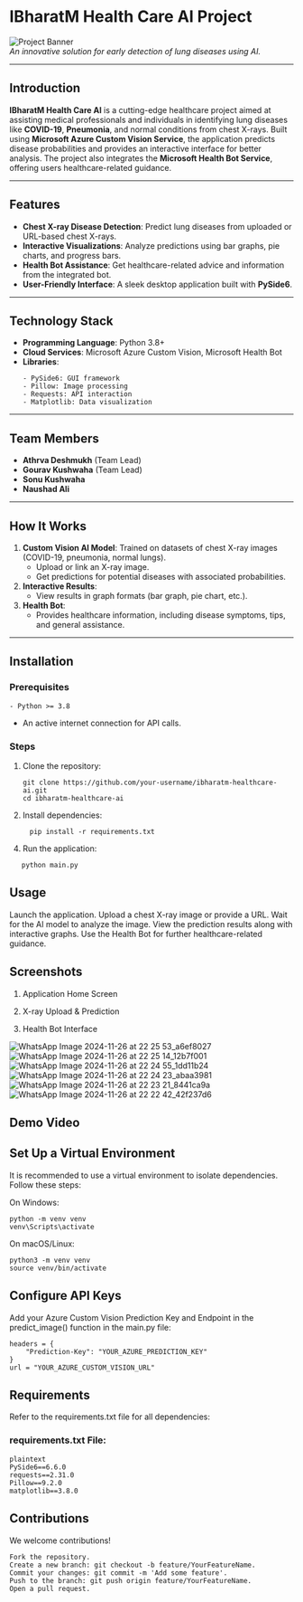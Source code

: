 # IBharatM Health Care AI Project

![Project Banner](https://via.placeholder.com/1200x400.png?text=IBharatM+Health+Care+AI)  
*An innovative solution for early detection of lung diseases using AI.*

---

## Introduction

**IBharatM Health Care AI** is a cutting-edge healthcare project aimed at assisting medical professionals and individuals in identifying lung diseases like **COVID-19**, **Pneumonia**, and normal conditions from chest X-rays. Built using **Microsoft Azure Custom Vision Service**, the application predicts disease probabilities and provides an interactive interface for better analysis. The project also integrates the **Microsoft Health Bot Service**, offering users healthcare-related guidance.

---

## Features
- **Chest X-ray Disease Detection**: Predict lung diseases from uploaded or URL-based chest X-rays.
- **Interactive Visualizations**: Analyze predictions using bar graphs, pie charts, and progress bars.
- **Health Bot Assistance**: Get healthcare-related advice and information from the integrated bot.
- **User-Friendly Interface**: A sleek desktop application built with **PySide6**.

---

## Technology Stack
- **Programming Language**: Python 3.8+
- **Cloud Services**: Microsoft Azure Custom Vision, Microsoft Health Bot
- **Libraries**:
  ```
  - PySide6: GUI framework
  - Pillow: Image processing
  - Requests: API interaction
  - Matplotlib: Data visualization
  ```

---

## Team Members
- **Athrva Deshmukh** (Team Lead)  
- **Gourav Kushwaha** (Team Lead)  
- **Sonu Kushwaha**  
- **Naushad Ali**

---

## How It Works
1. **Custom Vision AI Model**: Trained on datasets of chest X-ray images (COVID-19, pneumonia, normal lungs).
   - Upload or link an X-ray image.
   - Get predictions for potential diseases with associated probabilities.
2. **Interactive Results**:
   - View results in graph formats (bar graph, pie chart, etc.).
3. **Health Bot**:
   - Provides healthcare information, including disease symptoms, tips, and general assistance.

---

## Installation

### Prerequisites
```
- Python >= 3.8
```
- An active internet connection for API calls.

### Steps
1. Clone the repository:
   ```
   git clone https://github.com/your-username/ibharatm-healthcare-ai.git
   cd ibharatm-healthcare-ai
   ```
2.  Install dependencies:
```
     pip install -r requirements.txt
```
4. Run the application:
```
   python main.py
```

## Usage
Launch the application.
Upload a chest X-ray image or provide a URL.
Wait for the AI model to analyze the image.
View the prediction results along with interactive graphs.
Use the Health Bot for further healthcare-related guidance.

## Screenshots
1. Application Home Screen

2. X-ray Upload & Prediction

3. Health Bot Interface

![WhatsApp Image 2024-11-26 at 22 25 53_a6ef8027](https://github.com/user-attachments/assets/9ce14b64-46c2-4dad-9c27-44926f7b62f4)
![WhatsApp Image 2024-11-26 at 22 25 14_12b7f001](https://github.com/user-attachments/assets/538094cc-d891-44df-be38-d5e03d5f31c1)
![WhatsApp Image 2024-11-26 at 22 24 55_1dd11b24](https://github.com/user-attachments/assets/2dfb74ff-0e5b-4242-ad27-ec498d47b38b)
![WhatsApp Image 2024-11-26 at 22 24 23_abaa3981](https://github.com/user-attachments/assets/4c9d87a2-e164-40e0-845d-da67a5f80644)
![WhatsApp Image 2024-11-26 at 22 23 21_8441ca9a](https://github.com/user-attachments/assets/91a0f872-e3c2-441d-a4a3-c477d34a3bf5)
![WhatsApp Image 2024-11-26 at 22 22 42_42f237d6](https://github.com/user-attachments/assets/dcd53e65-1631-4bcd-bc9b-cfb905a08243)


## Demo Video

##  Set Up a Virtual Environment
It is recommended to use a virtual environment to isolate dependencies. Follow these steps:

On Windows:
```
python -m venv venv
venv\Scripts\activate
```

On macOS/Linux:
```
python3 -m venv venv
source venv/bin/activate
```


## Configure API Keys
Add your Azure Custom Vision Prediction Key and Endpoint in the predict_image() function in the main.py file:
```
headers = {
    "Prediction-Key": "YOUR_AZURE_PREDICTION_KEY"
}
url = "YOUR_AZURE_CUSTOM_VISION_URL"
```

## Requirements
Refer to the requirements.txt file for all dependencies:

### **requirements.txt File:**
```
plaintext
PySide6==6.6.0
requests==2.31.0
Pillow==9.2.0
matplotlib==3.8.0
```

## Contributions
We welcome contributions!
```
Fork the repository.
Create a new branch: git checkout -b feature/YourFeatureName.
Commit your changes: git commit -m 'Add some feature'.
Push to the branch: git push origin feature/YourFeatureName.
Open a pull request.
```
